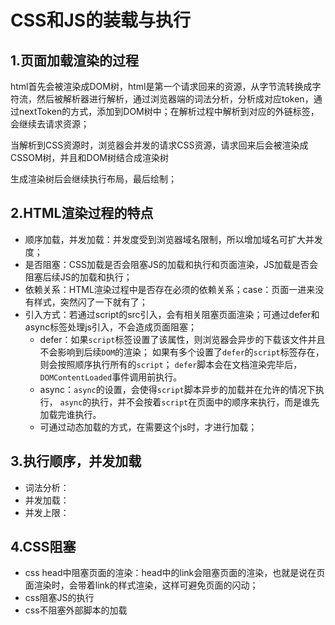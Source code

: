 # CSS和JS的装载与执行

## 1.页面加载渲染的过程

html首先会被渲染成DOM树，html是第一个请求回来的资源，从字节流转换成字符流，然后被解析器进行解析，通过浏览器端的词法分析，分析成对应token，通过nextToken的方式，添加到DOM树中；在解析过程中解析到对应的外链标签，会继续去请求资源；

当解析到CSS资源时，浏览器会并发的请求CSS资源，请求回来后会被渲染成CSSOM树，并且和DOM树结合成渲染树

生成渲染树后会继续执行布局，最后绘制；

## 2.HTML渲染过程的特点

- 顺序加载，并发加载：并发度受到浏览器域名限制，所以增加域名可扩大并发度；
- 是否阻塞：CSS加载是否会阻塞JS的加载和执行和页面渲染，JS加载是否会阻塞后续JS的加载和执行；
- 依赖关系：HTML渲染过程中是否存在必须的依赖关系；case：页面一进来没有样式，突然闪了一下就有了；
- 引入方式：若通过script的src引入，会有相关阻塞页面渲染；可通过defer和async标签处理js引入，不会造成页面阻塞；
  - defer：如果`script`标签设置了该属性，则浏览器会异步的下载该文件并且不会影响到后续`DOM`的渲染；
    如果有多个设置了`defer`的`script`标签存在，则会按照顺序执行所有的`script`；
    `defer`脚本会在文档渲染完毕后，`DOMContentLoaded`事件调用前执行。
  - async：`async`的设置，会使得`script`脚本异步的加载并在允许的情况下执行，
    `async`的执行，并不会按着`script`在页面中的顺序来执行，而是谁先加载完谁执行。
  - 可通过动态加载的方式，在需要这个js时，才进行加载；

## 3.执行顺序，并发加载

- 词法分析：
- 并发加载：
- 并发上限：

## 4.CSS阻塞

- css head中阻塞页面的渲染：head中的link会阻塞页面的渲染，也就是说在页面渲染时，会带着link的样式渲染，这样可避免页面的闪动；
- css阻塞JS的执行
- css不阻塞外部脚本的加载
